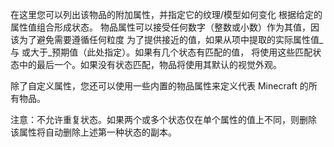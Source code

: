 在这里您可以列出该物品的附加属性，并指定它的纹理/模型如何变化 根据给定的属性值组合形成状态。 物品属性可以接受任何数字（整数或小数）作为其值，因该为了避免需要遵循任何粒度 为了提供接近的值，如果从项中提取的实际属性值_与 或大于_预期值（此处指定）。如果有几个状态有匹配的值， 将使用这些匹配状态中的最后一个。如果没有状态匹配，物品将使用其默认的视觉外观。

除了自定义属性，您还可以使用一些内置的物品属性来定义代表 Minecraft 的所有物品。

注意：不允许重复状态。如果两个或多个状态仅在单个属性的值上不同，则删除 该属性将自动删除上述第一种状态的副本。